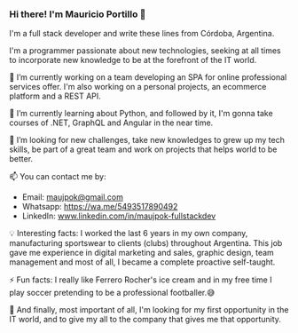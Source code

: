 ### Hi there! I'm Mauricio Portillo 👋

I'm a full stack developer and write these lines from Córdoba, Argentina.

I'm a programmer passionate about new technologies, seeking at all times to incorporate new knowledge to be at the forefront of the IT world.

🔭 I’m currently working on a team developing an SPA for online professional services offer. I'm also working on a personal projects, an ecommerce platform and a REST API.

🌱 I’m currently learning about Python, and followed by it, I'm gonna take courses of .NET, GraphQL and Angular in the near time.

👯 I’m looking for new challenges, take new knowledges to grew up my tech skills, be part of a great team and work on projects that helps world to be better.

📫 You can contact me by:
- Email: maujpok@gmail.com
- Whatsapp: https://wa.me/5493517890492
- LinkedIn: www.linkedin.com/in/maujpok-fullstackdev

💡 Interesting facts: I worked the last 6 years in my own company, manufacturing sportswear to clients (clubs) throughout Argentina. This job gave me experience in digital marketing and sales, graphic design, team management and most of all, I became a complete proactive self-taught.

⚡ Fun facts: I really like Ferrero Rocher's ice cream and in my  free time I play soccer pretending to be a professional footballer.😅

💯 And finally, most important of all, I'm looking for my first opportunity in the IT world, and to give my all to the company that gives me that opportunity.
